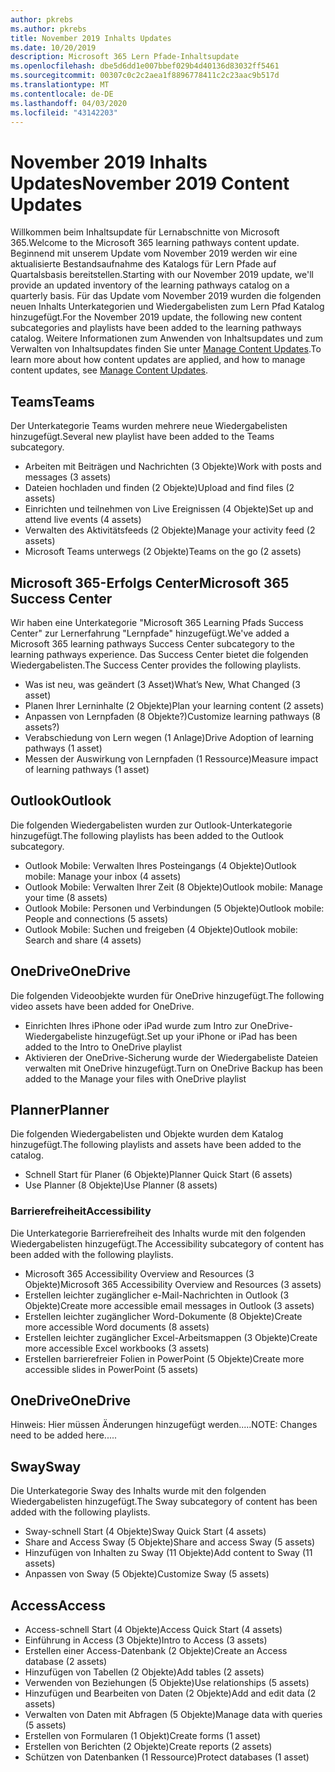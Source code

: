 ```yaml
---
author: pkrebs
ms.author: pkrebs
title: November 2019 Inhalts Updates
ms.date: 10/20/2019
description: Microsoft 365 Lern Pfade-Inhaltsupdate
ms.openlocfilehash: dbe5d6dd1e007bbef029b4d40136d83032ff5461
ms.sourcegitcommit: 00307c0c2c2aea1f8896778411c2c23aac9b517d
ms.translationtype: MT
ms.contentlocale: de-DE
ms.lasthandoff: 04/03/2020
ms.locfileid: "43142203"
---
```

# <a name="november-2019-content-updates"></a><span data-ttu-id="cc7ad-103">November 2019 Inhalts Updates</span><span class="sxs-lookup"><span data-stu-id="cc7ad-103">November 2019 Content Updates</span></span>
<span data-ttu-id="cc7ad-104">Willkommen beim Inhaltsupdate für Lernabschnitte von Microsoft 365.</span><span class="sxs-lookup"><span data-stu-id="cc7ad-104">Welcome to the Microsoft 365 learning pathways content update.</span></span> <span data-ttu-id="cc7ad-105">Beginnend mit unserem Update vom November 2019 werden wir eine aktualisierte Bestandsaufnahme des Katalogs für Lern Pfade auf Quartalsbasis bereitstellen.</span><span class="sxs-lookup"><span data-stu-id="cc7ad-105">Starting with our November 2019 update, we'll provide an updated inventory of the learning pathways catalog on a quarterly basis.</span></span> <span data-ttu-id="cc7ad-106">Für das Update vom November 2019 wurden die folgenden neuen Inhalts Unterkategorien und Wiedergabelisten zum Lern Pfad Katalog hinzugefügt.</span><span class="sxs-lookup"><span data-stu-id="cc7ad-106">For the November 2019 update, the following new content subcategories and playlists have been added to the learning pathways catalog.</span></span> <span data-ttu-id="cc7ad-107">Weitere Informationen zum Anwenden von Inhaltsupdates und zum Verwalten von Inhaltsupdates finden Sie unter [Manage Content Updates](custom_contentupdatesmanage.md).</span><span class="sxs-lookup"><span data-stu-id="cc7ad-107">To learn more about how content updates are applied, and how to manage content updates, see [Manage Content Updates](custom_contentupdatesmanage.md).</span></span>    

## <a name="teams"></a><span data-ttu-id="cc7ad-108">Teams</span><span class="sxs-lookup"><span data-stu-id="cc7ad-108">Teams</span></span>
<span data-ttu-id="cc7ad-109">Der Unterkategorie Teams wurden mehrere neue Wiedergabelisten hinzugefügt.</span><span class="sxs-lookup"><span data-stu-id="cc7ad-109">Several new playlist have been added to the Teams subcategory.</span></span>
- <span data-ttu-id="cc7ad-110">Arbeiten mit Beiträgen und Nachrichten (3 Objekte)</span><span class="sxs-lookup"><span data-stu-id="cc7ad-110">Work with posts and messages (3 assets)</span></span>
- <span data-ttu-id="cc7ad-111">Dateien hochladen und finden (2 Objekte)</span><span class="sxs-lookup"><span data-stu-id="cc7ad-111">Upload and find files (2 assets)</span></span>
- <span data-ttu-id="cc7ad-112">Einrichten und teilnehmen von Live Ereignissen (4 Objekte)</span><span class="sxs-lookup"><span data-stu-id="cc7ad-112">Set up and attend live events (4 assets)</span></span>
- <span data-ttu-id="cc7ad-113">Verwalten des Aktivitätsfeeds (2 Objekte)</span><span class="sxs-lookup"><span data-stu-id="cc7ad-113">Manage your activity feed (2 assets)</span></span>
- <span data-ttu-id="cc7ad-114">Microsoft Teams unterwegs (2 Objekte)</span><span class="sxs-lookup"><span data-stu-id="cc7ad-114">Teams on the go (2 assets)</span></span>

## <a name="microsoft-365-success-center"></a><span data-ttu-id="cc7ad-115">Microsoft 365-Erfolgs Center</span><span class="sxs-lookup"><span data-stu-id="cc7ad-115">Microsoft 365 Success Center</span></span>
<span data-ttu-id="cc7ad-116">Wir haben eine Unterkategorie "Microsoft 365 Learning Pfads Success Center" zur Lernerfahrung "Lernpfade" hinzugefügt.</span><span class="sxs-lookup"><span data-stu-id="cc7ad-116">We've added a Microsoft 365 learning pathways Success Center subcategory to the learning pathways experience.</span></span> <span data-ttu-id="cc7ad-117">Das Success Center bietet die folgenden Wiedergabelisten.</span><span class="sxs-lookup"><span data-stu-id="cc7ad-117">The Success Center provides the following playlists.</span></span>
- <span data-ttu-id="cc7ad-118">Was ist neu, was geändert (3 Asset)</span><span class="sxs-lookup"><span data-stu-id="cc7ad-118">What’s New, What Changed (3 asset)</span></span>
- <span data-ttu-id="cc7ad-119">Planen Ihrer Lerninhalte (2 Objekte)</span><span class="sxs-lookup"><span data-stu-id="cc7ad-119">Plan your learning content (2 assets)</span></span>
- <span data-ttu-id="cc7ad-120">Anpassen von Lernpfaden (8 Objekte?)</span><span class="sxs-lookup"><span data-stu-id="cc7ad-120">Customize learning pathways (8 assets?)</span></span>
- <span data-ttu-id="cc7ad-121">Verabschiedung von Lern wegen (1 Anlage)</span><span class="sxs-lookup"><span data-stu-id="cc7ad-121">Drive Adoption of learning pathways (1 asset)</span></span>
- <span data-ttu-id="cc7ad-122">Messen der Auswirkung von Lernpfaden (1 Ressource)</span><span class="sxs-lookup"><span data-stu-id="cc7ad-122">Measure impact of learning pathways (1 asset)</span></span>

## <a name="outlook"></a><span data-ttu-id="cc7ad-123">Outlook</span><span class="sxs-lookup"><span data-stu-id="cc7ad-123">Outlook</span></span>
<span data-ttu-id="cc7ad-124">Die folgenden Wiedergabelisten wurden zur Outlook-Unterkategorie hinzugefügt.</span><span class="sxs-lookup"><span data-stu-id="cc7ad-124">The following playlists has been added to the Outlook subcategory.</span></span> 
- <span data-ttu-id="cc7ad-125">Outlook Mobile: Verwalten Ihres Posteingangs (4 Objekte)</span><span class="sxs-lookup"><span data-stu-id="cc7ad-125">Outlook mobile: Manage your inbox (4 assets)</span></span>
- <span data-ttu-id="cc7ad-126">Outlook Mobile: Verwalten Ihrer Zeit (8 Objekte)</span><span class="sxs-lookup"><span data-stu-id="cc7ad-126">Outlook mobile: Manage your time (8 assets)</span></span>
- <span data-ttu-id="cc7ad-127">Outlook Mobile: Personen und Verbindungen (5 Objekte)</span><span class="sxs-lookup"><span data-stu-id="cc7ad-127">Outlook mobile: People and connections (5 assets)</span></span>
- <span data-ttu-id="cc7ad-128">Outlook Mobile: Suchen und freigeben (4 Objekte)</span><span class="sxs-lookup"><span data-stu-id="cc7ad-128">Outlook mobile: Search and share (4 assets)</span></span>

## <a name="onedrive"></a><span data-ttu-id="cc7ad-129">OneDrive</span><span class="sxs-lookup"><span data-stu-id="cc7ad-129">OneDrive</span></span>
<span data-ttu-id="cc7ad-130">Die folgenden Videoobjekte wurden für OneDrive hinzugefügt.</span><span class="sxs-lookup"><span data-stu-id="cc7ad-130">The following video assets have been added for OneDrive.</span></span> 
- <span data-ttu-id="cc7ad-131">Einrichten Ihres iPhone oder iPad wurde zum Intro zur OneDrive-Wiedergabeliste hinzugefügt.</span><span class="sxs-lookup"><span data-stu-id="cc7ad-131">Set up your iPhone or iPad has been added to the Intro to OneDrive playlist</span></span>
- <span data-ttu-id="cc7ad-132">Aktivieren der OneDrive-Sicherung wurde der Wiedergabeliste Dateien verwalten mit OneDrive hinzugefügt.</span><span class="sxs-lookup"><span data-stu-id="cc7ad-132">Turn on OneDrive Backup has been added to the Manage your files with OneDrive playlist</span></span>

## <a name="planner"></a><span data-ttu-id="cc7ad-133">Planner</span><span class="sxs-lookup"><span data-stu-id="cc7ad-133">Planner</span></span>
<span data-ttu-id="cc7ad-134">Die folgenden Wiedergabelisten und Objekte wurden dem Katalog hinzugefügt.</span><span class="sxs-lookup"><span data-stu-id="cc7ad-134">The following playlists and assets have been added to the catalog.</span></span>  
- <span data-ttu-id="cc7ad-135">Schnell Start für Planer (6 Objekte)</span><span class="sxs-lookup"><span data-stu-id="cc7ad-135">Planner Quick Start (6 assets)</span></span>
- <span data-ttu-id="cc7ad-136">Use Planner (8 Objekte)</span><span class="sxs-lookup"><span data-stu-id="cc7ad-136">Use Planner (8 assets)</span></span>

### <a name="accessibility"></a><span data-ttu-id="cc7ad-137">Barrierefreiheit</span><span class="sxs-lookup"><span data-stu-id="cc7ad-137">Accessibility</span></span>
<span data-ttu-id="cc7ad-138">Die Unterkategorie Barrierefreiheit des Inhalts wurde mit den folgenden Wiedergabelisten hinzugefügt.</span><span class="sxs-lookup"><span data-stu-id="cc7ad-138">The Accessibility subcategory of content has been added with the following playlists.</span></span> 
- <span data-ttu-id="cc7ad-139">Microsoft 365 Accessibility Overview and Resources (3 Objekte)</span><span class="sxs-lookup"><span data-stu-id="cc7ad-139">Microsoft 365 Accessibility Overview and Resources (3 assets)</span></span>
- <span data-ttu-id="cc7ad-140">Erstellen leichter zugänglicher e-Mail-Nachrichten in Outlook (3 Objekte)</span><span class="sxs-lookup"><span data-stu-id="cc7ad-140">Create more accessible email messages in Outlook (3 assets)</span></span>
- <span data-ttu-id="cc7ad-141">Erstellen leichter zugänglicher Word-Dokumente (8 Objekte)</span><span class="sxs-lookup"><span data-stu-id="cc7ad-141">Create more accessible Word documents (8 assets)</span></span>
- <span data-ttu-id="cc7ad-142">Erstellen leichter zugänglicher Excel-Arbeitsmappen (3 Objekte)</span><span class="sxs-lookup"><span data-stu-id="cc7ad-142">Create more accessible Excel workbooks (3 assets)</span></span>
- <span data-ttu-id="cc7ad-143">Erstellen barrierefreier Folien in PowerPoint (5 Objekte)</span><span class="sxs-lookup"><span data-stu-id="cc7ad-143">Create more accessible slides in PowerPoint (5 assets)</span></span>

## <a name="onedrive"></a><span data-ttu-id="cc7ad-144">OneDrive</span><span class="sxs-lookup"><span data-stu-id="cc7ad-144">OneDrive</span></span>
<span data-ttu-id="cc7ad-145">Hinweis: Hier müssen Änderungen hinzugefügt werden.....</span><span class="sxs-lookup"><span data-stu-id="cc7ad-145">NOTE: Changes need to be added here.....</span></span>

## <a name="sway"></a><span data-ttu-id="cc7ad-146">Sway</span><span class="sxs-lookup"><span data-stu-id="cc7ad-146">Sway</span></span>
<span data-ttu-id="cc7ad-147">Die Unterkategorie Sway des Inhalts wurde mit den folgenden Wiedergabelisten hinzugefügt.</span><span class="sxs-lookup"><span data-stu-id="cc7ad-147">The Sway subcategory of content has been added with the following playlists.</span></span> 
- <span data-ttu-id="cc7ad-148">Sway-schnell Start (4 Objekte)</span><span class="sxs-lookup"><span data-stu-id="cc7ad-148">Sway Quick Start (4 assets)</span></span>
- <span data-ttu-id="cc7ad-149">Share and Access Sway (5 Objekte)</span><span class="sxs-lookup"><span data-stu-id="cc7ad-149">Share and access Sway (5 assets)</span></span>
- <span data-ttu-id="cc7ad-150">Hinzufügen von Inhalten zu Sway (11 Objekte)</span><span class="sxs-lookup"><span data-stu-id="cc7ad-150">Add content to Sway (11 assets)</span></span>
- <span data-ttu-id="cc7ad-151">Anpassen von Sway (5 Objekte)</span><span class="sxs-lookup"><span data-stu-id="cc7ad-151">Customize Sway (5 assets)</span></span>

## <a name="access"></a><span data-ttu-id="cc7ad-152">Access</span><span class="sxs-lookup"><span data-stu-id="cc7ad-152">Access</span></span>
- <span data-ttu-id="cc7ad-153">Access-schnell Start (4 Objekte)</span><span class="sxs-lookup"><span data-stu-id="cc7ad-153">Access Quick Start (4 assets)</span></span>
- <span data-ttu-id="cc7ad-154">Einführung in Access (3 Objekte)</span><span class="sxs-lookup"><span data-stu-id="cc7ad-154">Intro to Access (3 assets)</span></span>
- <span data-ttu-id="cc7ad-155">Erstellen einer Access-Datenbank (2 Objekte)</span><span class="sxs-lookup"><span data-stu-id="cc7ad-155">Create an Access database (2 assets)</span></span>
- <span data-ttu-id="cc7ad-156">Hinzufügen von Tabellen (2 Objekte)</span><span class="sxs-lookup"><span data-stu-id="cc7ad-156">Add tables (2 assets)</span></span>
- <span data-ttu-id="cc7ad-157">Verwenden von Beziehungen (5 Objekte)</span><span class="sxs-lookup"><span data-stu-id="cc7ad-157">Use relationships (5 assets)</span></span>
- <span data-ttu-id="cc7ad-158">Hinzufügen und Bearbeiten von Daten (2 Objekte)</span><span class="sxs-lookup"><span data-stu-id="cc7ad-158">Add and edit data (2 assets)</span></span>
- <span data-ttu-id="cc7ad-159">Verwalten von Daten mit Abfragen (5 Objekte)</span><span class="sxs-lookup"><span data-stu-id="cc7ad-159">Manage data with queries (5 assets)</span></span>
- <span data-ttu-id="cc7ad-160">Erstellen von Formularen (1 Objekt)</span><span class="sxs-lookup"><span data-stu-id="cc7ad-160">Create forms (1 asset)</span></span>
- <span data-ttu-id="cc7ad-161">Erstellen von Berichten (2 Objekte)</span><span class="sxs-lookup"><span data-stu-id="cc7ad-161">Create reports (2 assets)</span></span>
- <span data-ttu-id="cc7ad-162">Schützen von Datenbanken (1 Ressource)</span><span class="sxs-lookup"><span data-stu-id="cc7ad-162">Protect databases (1 asset)</span></span>


